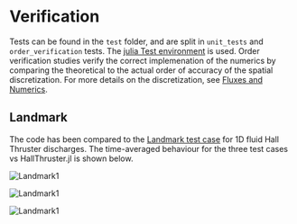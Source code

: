 # Verification

Tests can be found in the `test` folder, and are split in `unit_tests` and `order_verification` tests. The [julia Test environment](https://docs.julialang.org/en/v1/stdlib/Test/) is used. Order verification studies verify the correct implemenation of the numerics by comparing the theoretical to the actual order of accuracy of the spatial discretization. For more details on the discretization, see [Fluxes and Numerics](@ref).

## Landmark

The code has been compared to the [Landmark test case](https://www.landmark-plasma.com/test-case-3) for 1D fluid Hall Thruster discharges. The time-averaged behaviour for the three test cases vs HallThruster.jl is shown below.

![Landmark1](https://raw.githubusercontent.com/UM-PEPL/HallThruster.jl/main/docs/src/assets/landmark_case1_rusanov_160cells.jpg)

![Landmark1](https://raw.githubusercontent.com/UM-PEPL/HallThruster.jl/main/docs/src/assets/landmark_case2_rusanov_160cells.jpg)

![Landmark1](https://raw.githubusercontent.com/UM-PEPL/HallThruster.jl/main/docs/src/assets/landmark_case3_rusanov_160cells.jpg)

